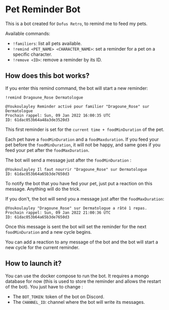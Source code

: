 # Pet Reminder Bot

This is a bot created for `Dofus Retro`, to remind me to feed my pets.

Available commands:
  - `!familiers`: list all pets available.
  - `!remind <PET_NAME> <CHARACTER_NAME>`: set a reminder for a pet on a specific character.
  - `!remove <ID>`: remove a reminder by its ID.

## How does this bot works?
If you enter this remind command, the bot will start a new reminder:
```
!remind Dragoune_Rose Dermatologue

@Youkoulayley Reminder activé pour familier "Dragoune_Rose" sur Dermatologue
Prochain rappel: Sun, 09 Jan 2022 16:00:35 UTC
ID: 61dac053b64a48a3de3520d3
```

This first reminder is set for the `current time + foodMinDuration` of the pet.

Each pet have a `foodMinDuration` and a `foodMaxduration`. If you feed your pet before the `foodMinDuration`, it will
not be happy, and same goes if you feed your pet after the `foodMaxDuration`.

The bot will send a message just after the `foodMinDuration` :
```
@Youkoulayley Il faut nourrir "Dragoune_Rose" sur Dermatologue
ID: 61dac053b64a65b3de7650d3
```

To notify the bot that you have fed your pet, just put a reaction on this message. Anything will do the trick.

If you don't, the bot will send you a message just after the `foodMaxDuration`:
```
@Youkoulayley "Dragoune_Rose" sur Dermatologue a râté 1 repas.
Prochain rappel: Sun, 09 Jan 2022 21:00:36 UTC
ID: 61dac053b64a65b3de7650d3
```

Once this message is sent the bot will set the reminder for the next `foodMinDuration` and a new cycle begins.

You can add a reaction to any message of the bot and the bot will start a new cycle for the current reminder.

## How to launch it?
You can use the docker compose to run the bot. It requires a mongo database for now (this is used to store the reminder
and allows the restart of the bot).
You just have to change :
  - The `BOT_TOKEN`: token of the bot on Discord.
  - The `CHANNEL_ID`: channel where the bot will write its messages.
